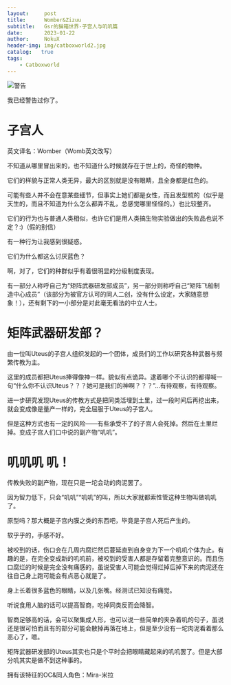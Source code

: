 ```yaml
---
layout:     post
title:      Womber&Zizuu
subtitle:   Gsr的猫箱世界-子宫人与叽叽篇
date:       2023-01-22
author:     NokuX
header-img: img/catboxworld2.jpg
catalog:   true
tags:
    - Catboxworld
---
```


![警告]({{site.baseurl}}/img-post/bushi.png)

我已经警告过你了。

# 子宫人

英文译名：Womber（Womb英文改写）

不知道从哪里冒出来的，也不知道什么时候就存在于世上的，奇怪的物种。


它们的样貌与正常人类无异，最大的区别就是没有眼睛，且全身都是红色的。

可能有些人并不会在意某些细节，但事实上她们都是女性，而且发型梳的（似乎是天生的，而且不知道为什么怎么都弄不乱，总感觉哪里怪怪的。）也比较整齐。

它们的行为也与普通人类相似，也许它们是用人类搞生物实验做出的失败品也说不定？:)（假的别信）


有一种行为让我感到很疑惑。

它们为什么都这么讨厌蓝色？

啊，对了，它们的种群似乎有着很明显的分级制度表现。

有一部分人称呼自己为“矩阵武器研发部成员”，另一部分则称呼自己“矩阵飞船制造中心成员”（该部分为被官方认可的同人二创，没有什么设定，大家随意想象！），还有剩下的一小部分是对此毫无看法的中立人士。

# 矩阵武器研发部？

由一位叫Uteus的子宫人组织发起的一个团体，成员们的工作以研究各种武器与频繁传教为主。


这里的成员都把Uteus捧得像神一样。貌似有点诡异。逮着哪个不认识的都得喊一句“什么你不认识Uteus？？？她可是我们的神啊？？？”…有待观察，有待观察。


进一步研究发现Uteus的传教方式是把同类活埋到土里，过一段时间后再挖出来，就会变成像是量产一样的，完全屈服于Uteus的子宫人。

但是这种方式也有一定的风险——有些承受不了的子宫人会死掉。然后在土里烂掉。变成子宫人们口中说的副产物“叽叽”。

# 叽叽叽 叽！

传教失败的副产物，现在只是一坨会动的肉泥罢了。


因为智力低下，只会“叽叽”“叽叽”的叫，所以大家就都索性管这种生物叫做叽叽了。


原型吗？那大概是子宫内膜之类的东西吧，毕竟是子宫人死后产生的。


软乎乎的，手感不好。


被咬到的话，伤口会在几周内腐烂然后蔓延直到自身变为下一个叽叽个体为止。有趣的是，在完全变成新的叽叽前，被咬到的受害人都是存留着完整意识的。而且伤口腐烂的时候是完全没有痛感的，虽说受害人可能会觉得烂掉后掉下来的肉泥还在往自己身上跑可能会有点恶心就是了。


身上长着很多蓝色的眼睛，以及几张嘴。经测试已知没有痛觉。

听说食用人脑的话可以提高智商，吃掉同类反而会降智。

智商足够高的话，会可以聚集成人形，也可以说一些简单的夹杂着叽的句子，虽说还是很可怕而且有的部分可能会散掉再落在地上，但是至少没有一坨肉泥看着那么恶心了，嗯。


矩阵武器研发部的Uteus其实也只是个平时会把眼睛藏起来的叽叽罢了。但是大部分叽其实是做不到这种事的。

拥有该特征的OC&同人角色：Mira-米拉

